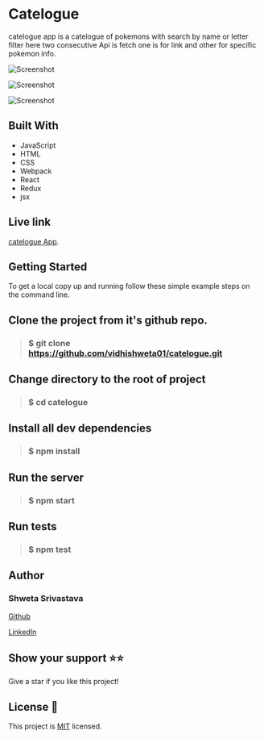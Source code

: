 # Catelogue
catelogue app is a catelogue of pokemons with search by name or letter filter here two consecutive
 Api is fetch one is for link and other for specific pokemon info.

![Screenshot](./src/screenshots/Screenshot1.png)

![Screenshot](./src/screenshots/Screenshot2.png)

![Screenshot](./src/screenshots/Screenshot1.png)

## Built With
- JavaScript
- HTML
- CSS
- Webpack
- React
- Redux
- jsx

## Live link
 [catelogue App](https://vidhishweta01.github.io/catelogue/).

## Getting Started
To get a local copy up and running follow these simple example steps on the command line.

## Clone the project from it's github repo.

> ### $ git clone https://github.com/vidhishweta01/catelogue.git
  
## Change directory to the root of project

> ### $ cd catelogue
  
## Install all dev dependencies

> ###  $ npm install


## Run the server

> ### $ npm start 

## Run tests

> ### $ npm test

## Author

### Shweta Srivastava

[Github](https://github.com/vidhishweta01)

[LinkedIn](http://linkedin.com/in/shweta-s-15a57070)

## Show your support ⭐️⭐️

Give a star if you like this project!

## License 📝

This project is [MIT](https://www.mit.edu/~amini/LICENSE.md) licensed.

